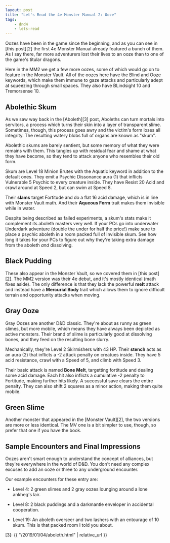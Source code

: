 ```yaml
---
layout: post
title: "Let's Read the 4e Monster Manual 2: Ooze"
tags:
    - dnd4
    - lets-read
---
```


Oozes have been in the game since the beginning, and as you can see in [this
post][2] the first 4e Monster Manual already featured a bunch of them. As I say
there, far more adventurers lost their lives to an ooze than to one of the
game's titular dragons.

Here in the MM2 we get a few more oozes, some of which would go on to feature in
the Monster Vault. All of the oozes here have the Blind and Ooze keywords, which
make them immune to gaze attacks and particularly adept at squeezing through
small spaces. They also have BLindsight 10 and Tremorsense 10.

## Abolethic Skum

As we saw way back in the [Aboleth][3] post, Aboleths can turn mortals into
servitors, a process which turns their skin into a layer of transparent
slime. Sometimes, though, this process goes awry and the victim's form loses all
integrity. The resulting watery blobs full of organs are known as "skum".

Abolethic skums are barely sentient, but some memory of what they were remains
with them. This tangles up with residual fear and shame at what they have
become, so they tend to attack anyone who resembles their old form.

Skum are Level 18 Minion Brutes with the Aquatic keyword in addition to the
default ones. They emit a Psychic Dissonance aura (1) that inflicts Vulnerable 5
Psychic to every creature inside. They have Resist 20 Acid and crawl around at
Speed 2, but can swim at Speed 8.

Their **slams** target Fortitude and do a flat 16 acid damage, which is in line
with Monster Vault math. And their **Aqueous Form** trait makes them invisible
while in water.

Despite being described as failed experiments, a skum's stats make it complement
its aboleth masters very well. If your PCs go into underwater Underdark
adventure (double the under for half the price!) make sure to place a psychic
aboleth in a room packed full of invisible skum. See how long it takes for your
PCs to figure out why they're taking extra damage from the aboleth _and_
dissolving.


## Black Pudding

These also appear in the Monster Vault, so we covered them in [this
post][2]. The MM2 version was their 4e debut, and it's mostly identical (math
fixes aside). The only difference is that they lack the powerful **melt** attack
and instead have a **Mercurial Body** trait which allows them to ignore
difficult terrain and opportunity attacks when moving.

## Gray Ooze

Gray Oozes are another D&D classic. They're about as runny as green slimes, but
more mobile, which means they have always been depicted as active
monsters. Their brand of slime is particularly good at dissolving bones, and
they feed on the resulting bone slurry.

Mechanically, they're Level 2 Skirmishers with 43 HP. Their **stench** acts as
an aura (2) that inflicts a -2 attack penalty on creatues inside. They have 5
acid resistance, crawl with a Speed of 5, and climb with Speed 3.

Their basic attack is named **Bone Melt**, targetting fortitude and dealing some
acid damage. Each hit also inflicts a cumulative -2 penalty to Fortitude, making
further hits likely. A successful save clears the entire penalty. They can also
shift 2 squares as a minor action, making them quite mobile.

## Green Slime

Another monster that appeared in the [Monster Vault][2], the two versions are
more or less identical. The MV one is a bit simpler to use, though, so prefer
that one if you have the book.

## Sample Encounters and Final Impressions

Oozes aren't smart enough to understand the concept of alliances, but they're
everywhere in the world of D&D. You don't need any complex excuses to add an
ooze or three to any underground encounter.

Our example encounters for these entry are:

- Level 4: 2 green slimes and 2 gray oozes lounging around a lone ankheg's lair.

- Level 8: 2 black puddings and a darkmantle enveloper in accidental
  cooperation.

- Level 19: An aboleth overseer and two lashers with an entourage of 10
  skum. This is that packed room I told you about.


[3]: {{ "/2019/01/04/aboleth.html" | relative_url }}

